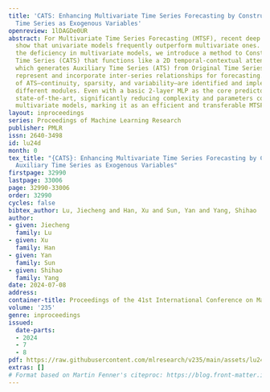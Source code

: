 ```yaml
---
title: 'CATS: Enhancing Multivariate Time Series Forecasting by Constructing Auxiliary
  Time Series as Exogenous Variables'
openreview: 1lDAGDe0UR
abstract: For Multivariate Time Series Forecasting (MTSF), recent deep learning applications
  show that univariate models frequently outperform multivariate ones. To address
  the deficiency in multivariate models, we introduce a method to Construct Auxiliary
  Time Series (CATS) that functions like a 2D temporal-contextual attention mechanism,
  which generates Auxiliary Time Series (ATS) from Original Time Series (OTS) to effectively
  represent and incorporate inter-series relationships for forecasting. Key principles
  of ATS—continuity, sparsity, and variability—are identified and implemented through
  different modules. Even with a basic 2-layer MLP as the core predictor, CATS achieves
  state-of-the-art, significantly reducing complexity and parameters compared to previous
  multivariate models, marking it as an efficient and transferable MTSF solution.
layout: inproceedings
series: Proceedings of Machine Learning Research
publisher: PMLR
issn: 2640-3498
id: lu24d
month: 0
tex_title: "{CATS}: Enhancing Multivariate Time Series Forecasting by Constructing
  Auxiliary Time Series as Exogenous Variables"
firstpage: 32990
lastpage: 33006
page: 32990-33006
order: 32990
cycles: false
bibtex_author: Lu, Jiecheng and Han, Xu and Sun, Yan and Yang, Shihao
author:
- given: Jiecheng
  family: Lu
- given: Xu
  family: Han
- given: Yan
  family: Sun
- given: Shihao
  family: Yang
date: 2024-07-08
address:
container-title: Proceedings of the 41st International Conference on Machine Learning
volume: '235'
genre: inproceedings
issued:
  date-parts:
  - 2024
  - 7
  - 8
pdf: https://raw.githubusercontent.com/mlresearch/v235/main/assets/lu24d/lu24d.pdf
extras: []
# Format based on Martin Fenner's citeproc: https://blog.front-matter.io/posts/citeproc-yaml-for-bibliographies/
---
```

